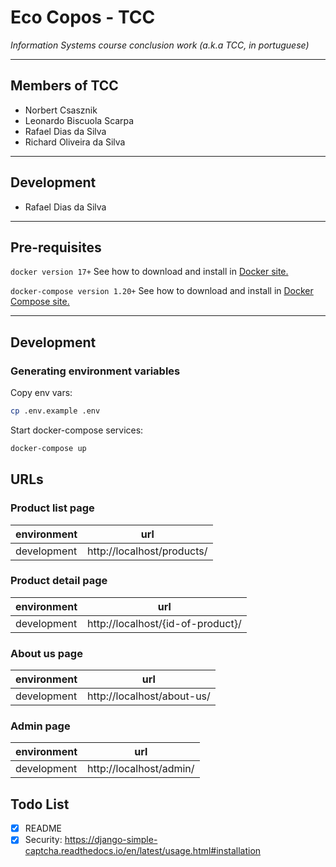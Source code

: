 # Eco Copos - TCC
*Information Systems course conclusion work (a.k.a TCC, in portuguese)*

---

## Members of TCC
- Norbert Csasznik
- Leonardo Biscuola Scarpa
- Rafael Dias da Silva
- Richard Oliveira da Silva

---

## Development
- Rafael Dias da Silva

---

## Pre-requisites

`docker version 17+` See how to download and install in [Docker site.][1]

`docker-compose version 1.20+` See how to download and install in [Docker Compose site.][2]

---

## Development

### Generating environment variables

Copy env vars:
```bash
cp .env.example .env
```

Start docker-compose services:
```bash
docker-compose up
```

## URLs

### Product list page

| environment | url                                       |
|-------------|-------------------------------------------|
| development | http://localhost/products/                |

### Product detail page

| environment | url                                       |
|-------------|-------------------------------------------|
| development | http://localhost/{id-of-product}/         |

### About us page

| environment | url                                       |
|-------------|-------------------------------------------|
| development | http://localhost/about-us/                |

### Admin page

| environment | url                                       |
|-------------|-------------------------------------------|
| development | http://localhost/admin/                |

## Todo List
- [x] README
- [x] Security:
https://django-simple-captcha.readthedocs.io/en/latest/usage.html#installation

[1]: https://docs.docker.com/install/linux/docker-ce/ubuntu/
[2]: https://docs.docker.com/compose/install/#install-compose
